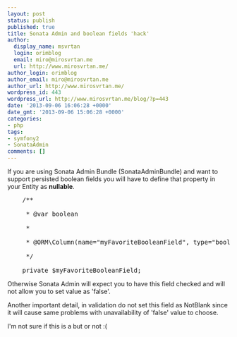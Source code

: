 ```yaml
---
layout: post
status: publish
published: true
title: Sonata Admin and boolean fields 'hack'
author:
  display_name: msvrtan
  login: orimblog
  email: miro@mirosvrtan.me
  url: http://www.mirosvrtan.me/
author_login: orimblog
author_email: miro@mirosvrtan.me
author_url: http://www.mirosvrtan.me/
wordpress_id: 443
wordpress_url: http://www.mirosvrtan.me/blog/?p=443
date: '2013-09-06 16:06:28 +0000'
date_gmt: '2013-09-06 15:06:28 +0000'
categories:
- php
tags:
- symfony2
- SonataAdmin
comments: []
---
```

<p>If you are using Sonata Admin Bundle (SonataAdminBundle) and want to support persisted boolean fields you will have to define that property in your Entity as <strong>nullable</strong>.</p>
<pre lang="php">    /**<br />
     * @var boolean<br />
     *<br />
     * @ORM\Column(name="myFavoriteBooleanField", type="boolean", nullable=true)<br />
     */<br />
    private $myFavoriteBooleanField;</pre></p>
<p>Otherwise Sonata Admin will expect you to have this field checked and will not allow you to set value as 'false'. </p>
<p>Another important detail, in validation do not set this field as NotBlank since it will cause same problems with unavailability of 'false' value to choose.</p>
<p>I'm not sure if this is a but or not :(</p>
